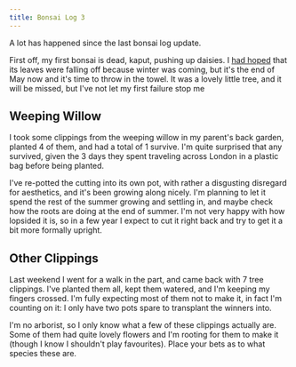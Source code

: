 ```yaml
---
title: Bonsai Log 3
---
```


A lot has happened since the last bonsai log update.

First off, my first bonsai is dead, kaput, pushing up daisies. I [had hoped](bonsai-log-2) that its leaves were falling off because winter was coming, but it's the end of May now and it's time to throw in the towel. It was a lovely little tree, and it will be missed, but I've not let my first failure stop me

## Weeping Willow

I took some clippings from the weeping willow in my parent's back garden, planted 4 of them, and had a total of 1 survive. I'm quite surprised that any survived, given the 3 days they spent traveling across London in a plastic bag before being planted.

I've re-potted the cutting into its own pot, with rather a disgusting disregard for aesthetics, and it's been growing along nicely. I'm planning to let it spend the rest of the summer growing and settling in, and maybe check how the roots are doing at the end of summer. I'm not very happy with how lopsided it is, so in a few year I expect to cut it right back and try to get it a bit more formally upright.

## Other Clippings

Last weekend I went for a walk in the part, and came back with 7 tree clippings. I've planted them all, kept them watered, and I'm keeping my fingers crossed. I'm fully expecting most of them not to make it, in fact I'm counting on it: I only have two pots spare to transplant the winners into.

I'm no arborist, so I only know what a few of these clippings actually are. Some of them had quite lovely flowers and I'm rooting for them to make it (though I know I shouldn't play favourites). Place your bets as to what species these are.

[bonsai-log-2]: /blog/2018-10-bonsai-log-2
